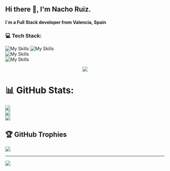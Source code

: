 ## Hi there 👋, I'm Nacho Ruiz.

#### I`m a Full Stack developer from Valencia, Spain

### 💻 Tech Stack:

![My Skills](https://skillicons.dev/icons?i=js,ts,html,css,tailwind,bootstrap,react)
![My Skills](https://skillicons.dev/icons?i=nodejs,express,ruby,rails,java)  
![My Skills](https://skillicons.dev/icons?i=mongodb,mysql,postgres,postman)  
![My Skills](https://skillicons.dev/icons?i=vite,vscode,git,github)

<p align="center">
  <a href="https://skillicons.dev">
    <img src="https://skillicons.dev/icons?i=git,kubernetes,docker,c,vim" />
  </a>
</p>

# 📊 GitHub Stats:
![](https://github-readme-stats.vercel.app/api?username=rotosama&theme=dark&hide_border=false&include_all_commits=false&count_private=false)<br/>
![](https://github-readme-streak-stats.herokuapp.com/?user=rotosama&theme=dark&hide_border=false)<br/>
![](https://github-readme-stats.vercel.app/api/top-langs/?username=rotosama&theme=dark&hide_border=false&include_all_commits=false&count_private=false&layout=compact)

## 🏆 GitHub Trophies
![](https://github-profile-trophy.vercel.app/?username=rotosama&theme=radical&no-frame=false&no-bg=true&margin-w=4)

---
[![](https://visitcount.itsvg.in/api?id=rotosama&icon=0&color=0)](https://visitcount.itsvg.in)

